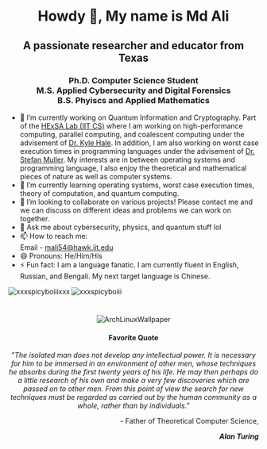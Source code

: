 <h1 align="center">Howdy 👋, My name is Md Ali</h1>
<h2 align="center">A passionate researcher and educator from Texas</h3>
<h3 align="center">Ph.D. Computer Science Student <br> M.S. Applied Cybersecurity and Digital Forensics <br> B.S. Phyiscs and Applied Mathematics</h3>

<!-- <p align="left"> <img src="https://komarev.com/ghpvc/?username=xxxspicyboiiixxx" alt="xxxspicyboiiixxx"/> </p> -->

- 🔭 I’m currently working on Quantum Information and Cryptography. Part of the [HExSA Lab (IIT CS)](https://github.com/HExSA-Lab) where I am working on high-performance computing, parallel computing, and coalescent computing under the advisement of [Dr. Kyle Hale](https://github.com/khale). In addition, I am also working on worst case execution times in programming languages under the advisement of [Dr. Stefan Muller](https://github.com/smuller). My interests are in between operating systems and programming language, I also enjoy the theoretical and mathematical pieces of nature as well as computer systems. 
- 🌱 I’m currently learning operating systems, worst case execution times, theory of computation, and quantum computing. 
- 👯 I’m looking to collaborate on various projects! Please contact me and we can discuss on different ideas and problems we can work on together.
- 💬 Ask me about cybersecurity, physics, and quantum stuff lol
- 📫 How to reach me: <br> Email - mali54@hawk.iit.edu <br>
- 😄 Pronouns: He/Him/His
- ⚡ Fun fact: I am a language fanatic. I am currently fluent in English, Russian, and Bengali. My next target language is Chinese. 

<!-- Something funky is happening to the small icons so I'll be omitting them for now<p align="left"><img src="http://fossforce.com/wp-content/uploads/2016/08/blackarchlogo.jpg" alt="blackarch" width="40" height="40"/>
  <img src="https://upload.wikimedia.org/wikipedia/commons/a/a5/Archlinux-icon-crystal-64.svg" alt="arch" width="40" height="40"/>
  <img src="https://www.linux.com/images/stories/66866/kali-logo.png" alt="kalilinx" width="40" height="40"/>
  <img src="https://devicons.github.io/devicon/devicon.git/icons/linux/linux-original.svg" alt="linux" width="40" height="40"/> 
  <img src="https://devicons.github.io/devicon/devicon.git/icons/cplusplus/cplusplus-original.svg" alt="cplusplus" width="40" height="40"/> 
  <img src="https://www.vectorlogo.zone/logos/gnu_bash/gnu_bash-icon.svg" alt="bash" width="40" height="40"/>
  <img src="https://upload.wikimedia.org/wikipedia/commons/5/51/Qiskit-Logo.svg" alt="quantum" width="40" height="40" />
  <img src="https://devicons.github.io/devicon/devicon.git/icons/python/python-original.svg" alt="python" width="40" height="40"/>
  <img src="https://upload.wikimedia.org/wikipedia/commons/3/38/Jupyter_logo.svg" alt="juypter" width="40" height="40"/>
  <img src="https://devicons.github.io/devicon/devicon.git/icons/html5/html5-original-wordmark.svg" alt="html5" width="40" height="40"/> 
  <img src="https://devicons.github.io/devicon/devicon.git/icons/java/java-original-wordmark.svg" alt="java" width="40" height="40"/> 
  <img src="https://devicons.github.io/devicon/devicon.git/icons/javascript/javascript-original.svg" alt="javascript" width="40" height="40"/> 
  <img src="https://devicons.github.io/devicon/devicon.git/icons/mysql/mysql-original-wordmark.svg" alt="mysql" width="40" height="40"/> 
  <img src="https://devicons.github.io/devicon/devicon.git/icons/nodejs/nodejs-original-wordmark.svg" alt="nodejs" width="40" height="40"/>
  <img src="https://devicons.github.io/devicon/devicon.git/icons/react/react-original-wordmark.svg" alt="react" width="40" height="40"/>
  <img src="https://devicons.github.io/devicon/devicon.git/icons/docker/docker-original-wordmark.svg" alt="docker" width="40" height="40"/></p> -->
  <img align="left" src="https://github-readme-stats.vercel.app/api/top-langs/?username=xxxspicyboiiixxx&count_private=true&layout=compact&theme=vision-friendly-dark&hide=TeX,Jupyter Notebook" alt="xxxspicyboiiixxx" />
 <!-- figure this out later... <img aligh="left" src="https://github-readme-stats.vercel.app/api/wakatime?username=xxxspicyboiiixxx" alt="wakatimeweek" /> --> 

<img align="center" src="https://github-readme-stats.vercel.app/api?username=xxxspicyboiiixxx&show_icons=true&count_private=true&theme=vision-friendly-dark" alt="xxxspicyboiii" />

<h1 align="center"></h1>

<p align="center"><img src="https://wallup.net/wp-content/uploads/2017/11/23/514501-Linux-Arch_Linux-748x421.jpg" alt="ArchLinuxWallpaper">
<h4 align="center">Favorite Quote</h4>
<p align="center"><em>"The isolated man does not develop any intellectual power. It is necessary for him to be immersed in an environment of other men, whose techniques he absorbs during the first twenty years of his life. He may then perhaps do a little research of his own and make a very few discoveries which are passed on to other men. From this point of view the search for new techniques must be regarded as carried out by the human community as a whole, rather than by individuals."</em></p>
<p align="right">- Father of Theoretical Computer Science,</p>
<p align="right"><em><b>Alan Turing</b></em></p>

